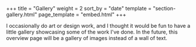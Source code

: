 +++
title = "Gallery"
weight = 2
sort_by = "date"
template = "section-gallery.html"
page_template = "embed.html"
+++

I occasionally do art or design work, and I thought it would be fun to have a little gallery showcasing some of the work I've done. In the future, this overview page will be a gallery of images instead of a wall of text. 
